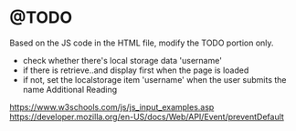 # @TODO

Based on the JS code in the HTML file, modify the TODO portion only.

- check whether there's local storage data 'username'
- if there is retrieve..and display first when the page is loaded
- if not, set the localstorage item 'username' when the user submits the name
  Additional Reading

https://www.w3schools.com/js/js_input_examples.asp https://developer.mozilla.org/en-US/docs/Web/API/Event/preventDefault
